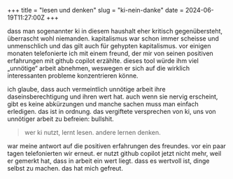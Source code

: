 +++
title = "lesen und denken"
slug = "ki-nein-danke"
date = 2024-06-19T11:27:00Z
+++

dass man sogenannter ki in diesem haushalt eher kritisch gegenübersteht, überrascht wohl niemanden. kapitalismus war schon immer scheisse und unmenschlich und das gilt auch für gehypten kapitalismus. vor einigen monaten telefonierte ich mit einem freund, der mir von seinen positiven erfahrungen mit github copilot erzählte. dieses tool würde ihm viel „unnötige“ arbeit abnehmen, weswegen er sich auf die wirklich interessanten probleme konzentrieren könne.

ich glaube, dass auch vermeintlich unnötige arbeit ihre daseinsberechtigung und ihren wert hat. auch wenn sie nervig erscheint, gibt es keine abkürzungen und manche sachen muss man einfach erledigen. das ist in ordnung. das vergiftete versprechen von ki, uns von unnötiger arbeit zu befreien: bullshit.

> wer ki nutzt, lernt lesen. andere lernen denken.

war meine antwort auf die positiven erfahrungen des freundes. vor ein paar tagen telefonierten wir erneut. er nutzt github copilot jetzt nicht mehr, weil er gemerkt hat, dass in arbeit ein wert liegt. dass es wertvoll ist, dinge selbst zu machen. das hat mich gefreut.